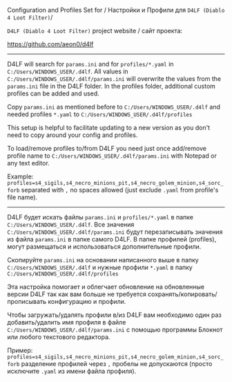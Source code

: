 Configuration and Profiles Set for / Настройки и Профили для `D4LF (Diablo 4 Loot Filter)`/

`D4LF (Diablo 4 Loot Filter)` project website / сайт проекта:

https://github.com/aeon0/d4lf

-------------------------
D4LF will search for `params.ini` and for `profiles/*.yaml` in `C:/Users/WINDOWS_USER/.d4lf`.
All values in `C:/Users/WINDOWS_USER/.d4lf/params.ini` will overwrite the values from the `params.ini` file in the D4LF folder.
In the profiles folder, additional custom profiles can be added and used.

Copy `params.ini` as mentioned before to `C:/Users/WINDOWS_USER/.d4lf`
and needed profiles `*.yaml` to `C:/Users/WINDOWS_USER/.d4lf/profiles`

This setup is helpful to facilitate updating to a new version as you don't need to copy around your config and profiles.

To load/remove profiles to/from D4LF you need just once add/remove profile name to `C:/Users/WINDOWS_USER/.d4lf/params.ini` with Notepad or any text editor.

Example:
`profiles=s4_sigils,s4_necro_minions_pit,s4_necro_golem_minion,s4_sorc_forb`
separated with `,` no spaces allowed (just exclude `.yaml` from profile's file name).

-------------------------
D4LF будет искать файлы `params.ini` и  `profiles/*.yaml` в папке `C:/Users/WINDOWS_USER/.d4lf`.
Все значения `C:/Users/WINDOWS_USER/.d4lf/params.ini` будут перезаписывать значения из файла `params.ini` в папке самого D4LF.
В папке профилей (profiles), могут размещаться и использоваться дополнительные профили.

Скопируйте `params.ini` на основании написанного выше в папку `C:/Users/WINDOWS_USER/.d4lf`
и нужные профили `*.yaml` в папку `C:/Users/WINDOWS_USER/.d4lf/profiles`

Эта настройка помогает и облегчает обновление на обновленные версии D4LF так как вам больше не требуется сохранять/копировать/прописывать конфигурацию и профили.

Чтобы загружать/удалять профили в/из D4LF вам необходимо один раз добавить/удалить имя профиля в файле `C:/Users/WINDOWS_USER/.d4lf/params.ini` с помощью программы Блокнот или любого текстового редактора.

Пример:
`profiles=s4_sigils,s4_necro_minions_pit,s4_necro_golem_minion,s4_sorc_forb`
разделение профилей через `,` пробелы не допускаются (просто исключите `.yaml` из имени файла профиля).
